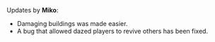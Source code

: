 Updates by **Miko**:

* Damaging buildings was made easier.
* A bug that allowed dazed players to revive others has been fixed.
